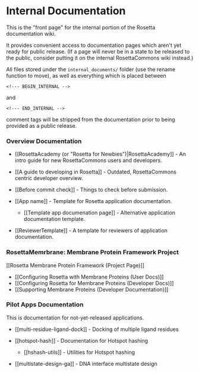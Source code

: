 # Internal Documentation

This is the "front page" for the internal portion of the Rosetta documentation wiki.

It provides convenient access to documentation pages which aren't yet ready for public release.
(If a page will never be in a state to be released to the public, consider putting it on the 
internal RosettaCommons wiki instead.)

All files stored under the `internal_documents/` folder (use the rename function to move), 
as well as everything which is placed between

```
<!--- BEGIN_INTERNAL -->
```

and

```
<!--- END_INTERNAL -->
```

comment tags will be stripped from the documentation prior to being provided as a public release.

### Overview Documentation
- [[RosettaAcademy (or "Rosetta for Newbies")|RosettaAcademy]] - An intro guide for new RosettaCommons users and developers.

- [[A guide to developing in Rosetta]] - Outdated, RosettaCommons centric developer overview.
- [[Before commit check]] - Things to check before submission.
- [[App name]] - Template for Rosetta application documentation.
    - [[Template app documenation page]] - Alternative application documentation template.
- [[ReviewerTemplate]] - A template for reviewers of application documentation.

### RosettaMemrbrane: Membrane Protein Framework Project

[[Rosetta Membrane Protein Framework (Project Page)]]
- [[Configuring Rosetta with Membrane Proteins (User Docs)]]
- [[Configuring Rosetta for Membrane Proteins (Developer Docs)]]
- [[Supporting Membrane Proteins (Developer Documentation)]]

### Pilot Apps Documentation

This is documentation for not-yet-released applications.

- [[multi-residue-ligand-dock]] - Docking of multiple ligand residues

- [[hotspot-hash]] - Documentation for Hotspot hashing
    * [[hshash-utils]] - Utilities for Hotspot hashing

- [[multistate-design-ga]] - DNA interface multistate design  


